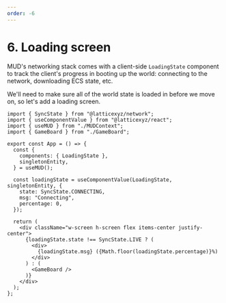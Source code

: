 ```yaml
---
order: -6
---
```


# 6. Loading screen

MUD's networking stack comes with a client-side `LoadingState` component to track the client's progress in booting up the world: connecting to the network, downloading ECS state, etc.

We'll need to make sure all of the world state is loaded in before we move on, so let's add a loading screen.

```tsx !#1-3,7-16,20-24,26 packages/client/src/App.tsx
import { SyncState } from "@latticexyz/network";
import { useComponentValue } from "@latticexyz/react";
import { useMUD } from "./MUDContext";
import { GameBoard } from "./GameBoard";

export const App = () => {
  const {
    components: { LoadingState },
    singletonEntity,
  } = useMUD();

  const loadingState = useComponentValue(LoadingState, singletonEntity, {
    state: SyncState.CONNECTING,
    msg: "Connecting",
    percentage: 0,
  });

  return (
    <div className="w-screen h-screen flex items-center justify-center">
      {loadingState.state !== SyncState.LIVE ? (
        <div>
          {loadingState.msg} ({Math.floor(loadingState.percentage)}%)
        </div>
      ) : (
        <GameBoard />
      )}
    </div>
  );
};
```
